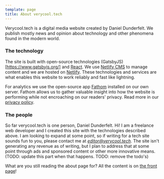 ```yaml
---
template: page
title: About verycool.tech
---
```

Verycool.tech is a digital media website created by Daniel Dunderfelt. We publish mostly news and opinion about technology and other phenomena found in the modern world.

### The technology

The site is built with open-source technologies (GatsbyJS)[https://www.gatsbyjs.org/] and [React](https://reactjs.org/). We use [Netlify CMS](https://www.netlifycms.org/) to manage content and we are hosted on [Netlify](https://www.netlify.com/). These technologies and services are what enables this website to work reliably and fast like lightning.

For analytics we use the open-source app [Fathom](https://usefathom.com/) installed on our own server. Fathom allows us to gather valuable insight into how the website is performing while not encroaching on our readers' privacy. Read more in our [privacy policy](/privacy-policy).

### The people

So far verycool.tech is one person, Daniel Dunderfelt. Hi! I am a freelance web developer and I created this site with the technologies described above. I am looking to expand at some point, so if writing for a tech site sounds fun to you, please contact me at *editor@verycool.tech*. The site isn't generating any revenue as of writing, but I plan to address that at some point through ads and sponsored content or other more innovative means. (TODO: update this part when that happens. TODO: remove the todo's)

What are you still reading the about page for? All the content is on [the front page](/)!
